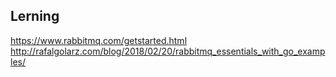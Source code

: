 ## Lerning
https://www.rabbitmq.com/getstarted.html
http://rafalgolarz.com/blog/2018/02/20/rabbitmq_essentials_with_go_examples/

